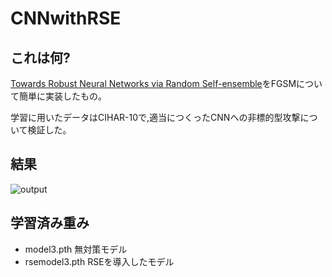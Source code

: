 # CNNwithRSE

## これは何?

[Towards Robust Neural Networks via Random Self-ensemble](https://arxiv.org/abs/1712.00673)をFGSMについて簡単に実装したもの。

学習に用いたデータはCIHAR-10で,適当につくったCNNへの非標的型攻撃について検証した。

## 結果

![output](https://user-images.githubusercontent.com/46624038/206204959-d2cf2e84-9959-4a83-8971-270ca383ac0c.png)




## 学習済み重み

- model3.pth 無対策モデル
- rsemodel3.pth RSEを導入したモデル
